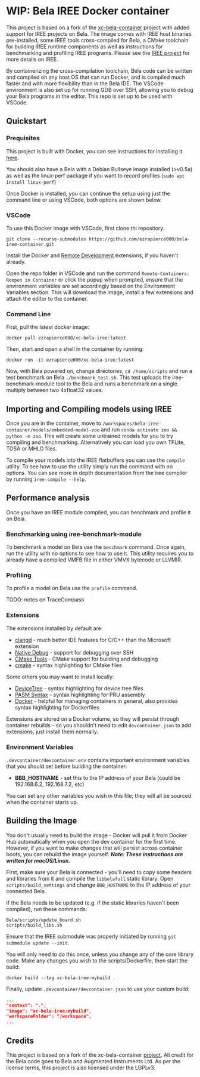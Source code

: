 # WIP: Bela IREE Docker container

This project is based on a fork of the [xc-bela-container](https://github.com/rodrigodzf/xc-bela-container) project with added support for IREE projects on Bela. The image comes with IREE host binaries pre-installed, some IREE tools cross-compiled for Bela, a CMake toolchain for building IREE runtime components as well as instructions for benchmarking and profiling IREE programs. Please see the [IREE project](https://iree-org.github.io/iree/) for more details on IREE.

By containerizing the cross-compilation toolchain, Bela code can be written and compiled on any host OS that can run Docker, and is compiled much faster and with more flexibility than in the Bela IDE. The VSCode environment is also set up for running GDB over SSH, allowing you to debug your Bela programs in the editor. This repo is set up to be used with VSCode.

## Quickstart

### Prequisites

This project is built with Docker, you can see instructions for installing it [here](https://docs.docker.com/get-docker/).

You should also have a Bela with a Debian Bullseye image installed (>v0.5a) as well as the linux-perf package if you want to record profiles (`sudo apt install linux-perf`)

Once Docker is installed, you can continue the setup using just the command line or using VSCode, both options are shown below.

### VSCode

To use this Docker image with VSCode, first clone thi repository:

```shell
git clone --recurse-submodules https://github.com/ezrapierce000/bela-iree-container.git
```

Install the Docker and [Remote Development](https://marketplace.visualstudio.com/items?itemName=ms-vscode-remote.vscode-remote-extensionpack) extensions, if you haven't already. 

Open the repo folder in VSCode and run the command `Remote-Containers: Reopen in Container`  or click the popup when prompted, ensure that the environment variables are set accordingly based on the Environment Variables section. This will download the image, install a few extensions and attach the editor to the container.



### Command Line

First, pull the latest docker image:

```shell
docker pull ezrapierce000/xc-bela-iree:latest
```

Then, start and open a shell in the container by running:

```shell
docker run -it ezrapierce000/xc-bela-iree:latest
```

Now, with Bela powered on, change directories, `cd /home/scripts` and run a test benchmark on Bela `./benchmark_test.sh`. This test uploads the iree-benchmark-module tool to the Bela and runs a benchmark on a single multiply between two 4xfloat32 values.

## Importing and Compiling models using IREE

Once you are in the container, move to `/workspaces/bela-iree-container/models/embedded-model-zoo` and run `conda activate zoo && python -m zoo`. This will create some untrained models for you to try compiling and benchmarking. Alternatively you can load you own TFLite, TOSA or MHLO files.

To compile your models into the IREE flatbuffers you can use the `compile` utility. To see how to use the utility simply run the command with no options. You can see more in depth documentation from the iree compiler by running `iree-compile --help`.

## Performance analysis

Once you have an IREE module compiled, you can benchmark and profile it on Bela. 

### Benchmarking using iree-benchmark-module

To benchmark a model on Bela use the `benchmark` command. Once again, run the utility with no options to see how to use it. This utility requires you to already have a compiled VMFB file in either VMVX bytecode or LLVMIR.
### Profiling 

To profile a model on Bela use the `profile` command.

TODO: notes on TraceCompass

### Extensions

The extensions installed by default are:

- [clangd](https://marketplace.visualstudio.com/items?itemName=llvm-vs-code-extensions.vscode-clangd) - much better IDE features for C/C++ than the Microsoft extension
- [Native Debug](https://marketplace.visualstudio.com/items?itemName=webfreak.debug) - support for debugging over SSH
- [CMake Tools](https://marketplace.visualstudio.com/items?itemName=ms-vscode.cmake-tools) - CMake support for building and debugging
- [cmake](https://marketplace.visualstudio.com/items?itemName=twxs.cmake) - syntax highlighting for CMake files

Some others you may want to install locally:

- [DeviceTree](https://marketplace.visualstudio.com/items?itemName=plorefice.devicetree) - syntax highlighting for device tree files
- [PASM Syntax](https://github.com/ebai101/pasm-syntax) - syntax highlighting for PRU assembly
- [Docker](https://marketplace.visualstudio.com/items?itemName=ms-azuretools.vscode-docker) - helpful for managing containers in general, also provides syntax highlighting for Dockerfiles

Extensions are stored on a Docker volume, so they will persist through container rebuilds - so you shouldn't need to edit `devcontainer.json` to add extensions, just install them normally. 

### Environment Variables

`.devcontainer/devcontainer.env` contains important environment variables that you should set before building the container:

- **BBB_HOSTNAME** - set this to the IP address of your Bela (could be 192.168.6.2, 192.168.7.2, etc)

You can set any other variables you wish in this file; they will all be sourced when the container starts up.

## Building the Image

You don't usually need to build the image - Docker will pull it from Docker Hub automatically when you open the dev container for the first time. However, if you want to make changes that will persist across container boots, you can rebuild the image yourself. ***Note: These instructions are written for macOS/Linux.***

First, make sure your Bela is connected - you'll need to copy some headers and libraries from it and compile the `libbelafull` static library. Open `scripts/build_settings` and change `BBB_HOSTNAME` to the IP address of your connected Bela.

If the Bela needs to be updated (e.g. if the static libraries haven't been compiled), run these commands:

```shell
Bela/scripts/update_board.sh
scripts/build_libs.sh
```

Ensure that the IREE submodule was properly initiated by running  `git submodule update --init`.

You will only need to do this once, unless you change any of the core library code. Make any changes you wish to the scripts/Dockerfile, then start the build:

```shell
docker build --tag xc-bela-iree:mybuild .
```

Finally, update `.devcontainer/devcontainer.json` to use your custom build:

```json
...
"context": ".",
"image": "xc-bela-iree:mybuild",
"workspaceFolder": "/workspace",
...
```


## Credits

This project is based on a fork of the xc-bela-container [project](https://github.com/rodrigodzf/xc-bela-container).
All credit for the Bela code goes to Bela and Augmented Instruments Ltd. As per the license terms, this project is also licensed under the LGPLv3.

 
